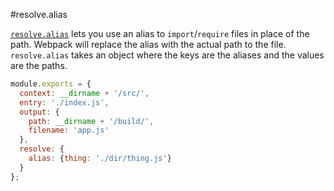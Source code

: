 #resolve.alias

[`resolve.alias`](http://webpack.github.io/docs/configuration.html#resolve-alias) lets you use an alias to `import`/`require` files in place of the path. Webpack will replace the alias with the actual path to the file. `resolve.alias` takes an object where the keys are the aliases and the values are the paths.

```javascript
module.exports = {
  context: __dirname + '/src/',
  entry: './index.js',
  output: {
    path: __dirname + '/build/',
    filename: 'app.js'
  },
  resolve: {
    alias: {thing: './dir/thing.js'}
  }
};
```
